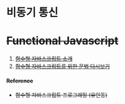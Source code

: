 # 비동기 통신



# ~~Functional Javascript~~
1. ~~[함수형 자바스크립트 소개](https://github.com/ToBeFrontEndMaster/eunjeong/tree/chapter01)~~
2. ~~[함수형 자바스크립트를 위한 문법 다시보기](https://github.com/ToBeFrontEndMaster/eunjeong/tree/chapter02)~~



#### ~~Reference~~
- ~~함수형 자바스크립트 프로그래밍 (유인동)~~
